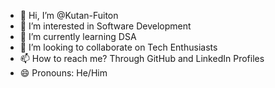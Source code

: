 - 👋 Hi, I’m @Kutan-Fuiton
- 👀 I’m interested in Software Development 
- 🌱 I’m currently learning DSA
- 💞️ I’m looking to collaborate on Tech Enthusiasts
- 📫 How to reach me? Through GitHub and LinkedIn Profiles
- 😄 Pronouns: He/Him

<!---
Kutan-Fuiton/Kutan-Fuiton is a ✨ special ✨ repository because its `README.md` (this file) appears on your GitHub profile.
You can click the Preview link to take a look at your changes.
--->
